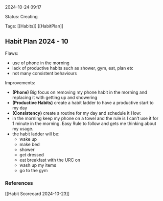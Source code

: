 
2024-10-24 09:17

Status: Creating

Tags: [[Habits]] [[HabitPlan]] 

## Habit Plan 2024 - 10

Flaws:
- use of phone in the morning
- lack of productive habits such as shower, gym, eat, plan etc
- not many consistent behaviours 

Improvements:
- **(Phone)** Big focus on removing my phone habit in the morning and replacing it with getting up and showering
- **(Productive Habits)** create a habit ladder to have a productive start to my day
- **(Consistency)** create a routine for my day and schedule it
How:
- in the morning keep my phone on a towel and the rule is I can't use it for 1 minute in the morning. Easy Rule to follow and gets me thinking about my usage.
- the habit ladder will be:
	- wake up 
	- make bed
	- shower
	- get dressed
	- eat breakfast with the URC on
	- wash up my items
	- go to the gym


### References
[[Habit Scorecard 2024-10-23]]